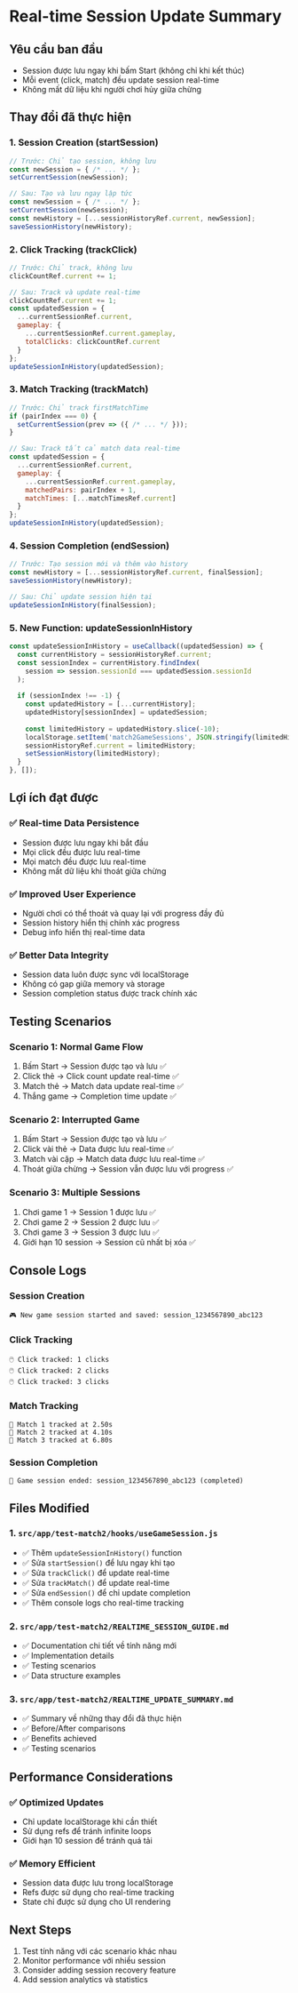 # Real-time Session Update Summary

## Yêu cầu ban đầu
- Session được lưu ngay khi bấm Start (không chỉ khi kết thúc)
- Mỗi event (click, match) đều update session real-time
- Không mất dữ liệu khi người chơi hủy giữa chừng

## Thay đổi đã thực hiện

### 1. **Session Creation (startSession)**
```javascript
// Trước: Chỉ tạo session, không lưu
const newSession = { /* ... */ };
setCurrentSession(newSession);

// Sau: Tạo và lưu ngay lập tức
const newSession = { /* ... */ };
setCurrentSession(newSession);
const newHistory = [...sessionHistoryRef.current, newSession];
saveSessionHistory(newHistory);
```

### 2. **Click Tracking (trackClick)**
```javascript
// Trước: Chỉ track, không lưu
clickCountRef.current += 1;

// Sau: Track và update real-time
clickCountRef.current += 1;
const updatedSession = {
  ...currentSessionRef.current,
  gameplay: {
    ...currentSessionRef.current.gameplay,
    totalClicks: clickCountRef.current
  }
};
updateSessionInHistory(updatedSession);
```

### 3. **Match Tracking (trackMatch)**
```javascript
// Trước: Chỉ track firstMatchTime
if (pairIndex === 0) {
  setCurrentSession(prev => ({ /* ... */ }));
}

// Sau: Track tất cả match data real-time
const updatedSession = {
  ...currentSessionRef.current,
  gameplay: {
    ...currentSessionRef.current.gameplay,
    matchedPairs: pairIndex + 1,
    matchTimes: [...matchTimesRef.current]
  }
};
updateSessionInHistory(updatedSession);
```

### 4. **Session Completion (endSession)**
```javascript
// Trước: Tạo session mới và thêm vào history
const newHistory = [...sessionHistoryRef.current, finalSession];
saveSessionHistory(newHistory);

// Sau: Chỉ update session hiện tại
updateSessionInHistory(finalSession);
```

### 5. **New Function: updateSessionInHistory**
```javascript
const updateSessionInHistory = useCallback((updatedSession) => {
  const currentHistory = sessionHistoryRef.current;
  const sessionIndex = currentHistory.findIndex(
    session => session.sessionId === updatedSession.sessionId
  );
  
  if (sessionIndex !== -1) {
    const updatedHistory = [...currentHistory];
    updatedHistory[sessionIndex] = updatedSession;
    
    const limitedHistory = updatedHistory.slice(-10);
    localStorage.setItem('match2GameSessions', JSON.stringify(limitedHistory));
    sessionHistoryRef.current = limitedHistory;
    setSessionHistory(limitedHistory);
  }
}, []);
```

## Lợi ích đạt được

### ✅ **Real-time Data Persistence**
- Session được lưu ngay khi bắt đầu
- Mọi click đều được lưu real-time
- Mọi match đều được lưu real-time
- Không mất dữ liệu khi thoát giữa chừng

### ✅ **Improved User Experience**
- Người chơi có thể thoát và quay lại với progress đầy đủ
- Session history hiển thị chính xác progress
- Debug info hiển thị real-time data

### ✅ **Better Data Integrity**
- Session data luôn được sync với localStorage
- Không có gap giữa memory và storage
- Session completion status được track chính xác

## Testing Scenarios

### **Scenario 1: Normal Game Flow**
1. Bấm Start → Session được tạo và lưu ✅
2. Click thẻ → Click count update real-time ✅
3. Match thẻ → Match data update real-time ✅
4. Thắng game → Completion time update ✅

### **Scenario 2: Interrupted Game**
1. Bấm Start → Session được tạo và lưu ✅
2. Click vài thẻ → Data được lưu real-time ✅
3. Match vài cặp → Match data được lưu real-time ✅
4. Thoát giữa chừng → Session vẫn được lưu với progress ✅

### **Scenario 3: Multiple Sessions**
1. Chơi game 1 → Session 1 được lưu ✅
2. Chơi game 2 → Session 2 được lưu ✅
3. Chơi game 3 → Session 3 được lưu ✅
4. Giới hạn 10 session → Session cũ nhất bị xóa ✅

## Console Logs

### **Session Creation**
```
🎮 New game session started and saved: session_1234567890_abc123
```

### **Click Tracking**
```
🖱️ Click tracked: 1 clicks
🖱️ Click tracked: 2 clicks
🖱️ Click tracked: 3 clicks
```

### **Match Tracking**
```
🎯 Match 1 tracked at 2.50s
🎯 Match 2 tracked at 4.10s
🎯 Match 3 tracked at 6.80s
```

### **Session Completion**
```
🏁 Game session ended: session_1234567890_abc123 (completed)
```

## Files Modified

### 1. `src/app/test-match2/hooks/useGameSession.js`
- ✅ Thêm `updateSessionInHistory()` function
- ✅ Sửa `startSession()` để lưu ngay khi tạo
- ✅ Sửa `trackClick()` để update real-time
- ✅ Sửa `trackMatch()` để update real-time
- ✅ Sửa `endSession()` để chỉ update completion
- ✅ Thêm console logs cho real-time tracking

### 2. `src/app/test-match2/REALTIME_SESSION_GUIDE.md`
- ✅ Documentation chi tiết về tính năng mới
- ✅ Implementation details
- ✅ Testing scenarios
- ✅ Data structure examples

### 3. `src/app/test-match2/REALTIME_UPDATE_SUMMARY.md`
- ✅ Summary về những thay đổi đã thực hiện
- ✅ Before/After comparisons
- ✅ Benefits achieved
- ✅ Testing scenarios

## Performance Considerations

### ✅ **Optimized Updates**
- Chỉ update localStorage khi cần thiết
- Sử dụng refs để tránh infinite loops
- Giới hạn 10 session để tránh quá tải

### ✅ **Memory Efficient**
- Session data được lưu trong localStorage
- Refs được sử dụng cho real-time tracking
- State chỉ được sử dụng cho UI rendering

## Next Steps
1. Test tính năng với các scenario khác nhau
2. Monitor performance với nhiều session
3. Consider adding session recovery feature
4. Add session analytics và statistics 